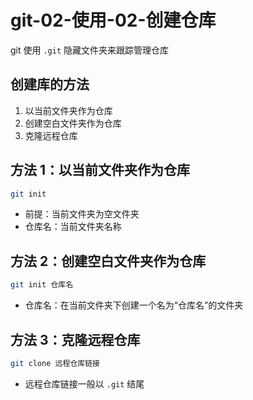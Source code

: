 # git-02-使用-02-创建仓库

git 使用 `.git` 隐藏文件夹来跟踪管理仓库

## 创建库的方法

1. 以当前文件夹作为仓库
2. 创建空白文件夹作为仓库
3. 克隆远程仓库

## 方法 1：以当前文件夹作为仓库

```bash
git init
```

- 前提：当前文件夹为空文件夹
- 仓库名：当前文件夹名称

## 方法 2：创建空白文件夹作为仓库

```bash
git init 仓库名
```

- 仓库名：在当前文件夹下创建一个名为“仓库名”的文件夹

## 方法 3：克隆远程仓库

```bash
git clone 远程仓库链接
```

- 远程仓库链接一般以 `.git` 结尾
